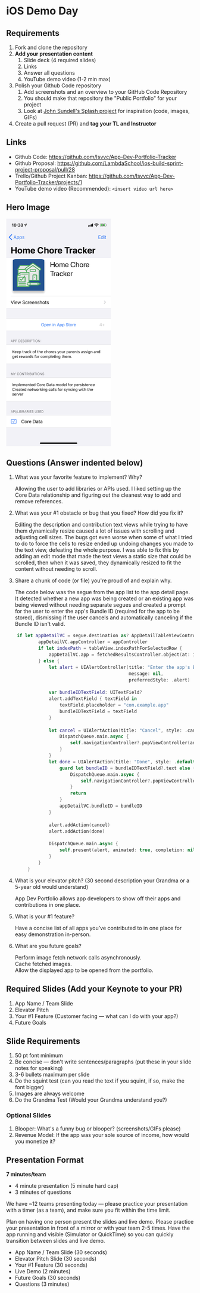 # iOS Demo Day

## Requirements

1. Fork and clone the repository
2. **Add your presentation content**
    1. Slide deck (4 required slides)
    2. Links
    3. Answer all questions 
    4. YouTube demo video (1-2 min max)
3. Polish your Github Code repository
    1. Add screenshots and an overview to your GitHub Code Repository
    2. You should make that repository the "Public Portfolio" for your project
    3. Look at [John Sundell's Splash project](https://github.com/JohnSundell/Splash) for inspiration (code, images, GIFs)
4. Create a pull request (PR) and **tag your TL and Instructor**

## Links

* Github Code: https://github.com/Isvvc/App-Dev-Portfolio-Tracker
* Github Proposal: https://github.com/LambdaSchool/ios-build-sprint-project-proposal/pull/28
* Trello/Github Project Kanban: https://github.com/Isvvc/App-Dev-Portfolio-Tracker/projects/1
* YouTube demo video (Recommended): `<insert video url here>`

## Hero Image

<img src="https://github.com/Isvvc/ios-demo-day/blob/Unit4/data/20-01-10%2010-38-12%207975.png" width="281" height="609" />

## Questions (Answer indented below)

1. What was your favorite feature to implement? Why?

    Allowing the user to add libraries or APIs used. I liked setting up the Core Data relationship and figuring out the cleanest way to add and remove references.

2. What was your #1 obstacle or bug that you fixed? How did you fix it?

    Editing the description and contribution text views while trying to have them dynamically resize caused a lot of issues with scrolling and adjusting cell sizes. The bugs got even worse when some of what I tried to do to force the cells to resize ended up undoing changes you made to the text view, defeating the whole purpose. I was able to fix this by adding an edit mode that made the text views a static size that could be scrolled, then when it was saved, they dynamically resized to fit the content without needing to scroll.
  
3. Share a chunk of code (or file) you're proud of and explain why.

    The code below was the segue from the app list to the app detail page. It detected whether a new app was being created or an existing app was being viewed without needing separate segues and created a prompt for the user to enter the app's Bundle ID (required for the app to be stored), dismissing if the user cancels and automatically canceling if the Bundle ID isn't valid.

```swift
    if let appDetailVC = segue.destination as? AppDetailTableViewController {
            appDetailVC.appController = appController
            if let indexPath = tableView.indexPathForSelectedRow {
                appDetailVC.app = fetchedResultsController.object(at: indexPath)
            } else {
                let alert = UIAlertController(title: "Enter the app's Bundle Identifier",
                                              message: nil,
                                              preferredStyle: .alert)

                var bundleIDTextField: UITextField?
                alert.addTextField { textField in
                    textField.placeholder = "com.example.app"
                    bundleIDTextField = textField
                }

                let cancel = UIAlertAction(title: "Cancel", style: .cancel) { _ in
                    DispatchQueue.main.async {
                        self.navigationController?.popViewController(animated: true)
                    }
                }
                let done = UIAlertAction(title: "Done", style: .default) { _ in
                    guard let bundleID = bundleIDTextField?.text else {
                        DispatchQueue.main.async {
                            self.navigationController?.popViewController(animated: true)
                        }
                        return
                    }
                    appDetailVC.bundleID = bundleID
                }

                alert.addAction(cancel)
                alert.addAction(done)

                DispatchQueue.main.async {
                    self.present(alert, animated: true, completion: nil)
                }
            }
        }
```
  
4. What is your elevator pitch? (30 second description your Grandma or a 5-year old would understand)

    App Dev Portfolio allows app developers to show off their apps and contributions in one place.
  
5. What is your #1 feature?

    Have a concise list of all apps you’ve contributed to in one place for easy demonstration in-person.
  
6. What are you future goals?

    Perform image fetch network calls asynchronously.  
    Cache fetched images.  
    Allow the displayed app to be opened from the portfolio.

## Required Slides (Add your Keynote to your PR)

1. App Name / Team Slide
2. Elevator Pitch
3. Your #1 Feature (Customer facing — what can I do with your app?)
4. Future Goals

## Slide Requirements

1. 50 pt font minimum
2. Be concise — don't write sentences/paragraphs (put these in your slide notes for speaking)
3. 3-6 bullets maximum per slide
4. Do the squint test (can you read the text if you squint, if so, make the font bigger)
6. Images are always welcome
7. Do the Grandma Test (Would your Grandma understand you?)

### Optional Slides

1. Blooper: What's a funny bug or blooper? (screenshots/GIFs please)
2. Revenue Model: If the app was your sole source of income, how would you monetize it?

## Presentation Format

**7 minutes/team**

* 4 minute presentation (5 minute hard cap)
* 3 minutes of questions

We have ~12 teams presenting today — please practice your presentation with a timer (as a team), and make sure you fit within the time limit.

Plan on having one person present the slides and live demo. Please practice your presentation in front of a mirror or with your team 2-5 times. Have the app running and visible (Simulator or QuickTime) so you can quickly transition between slides and live demo.

* App Name / Team Slide (30 seconds)
* Elevator Pitch Slide (30 seconds)
* Your #1 Feature (30 seconds)
* Live Demo (2 minutes)
* Future Goals (30 seconds)
* Questions (3 minutes)
